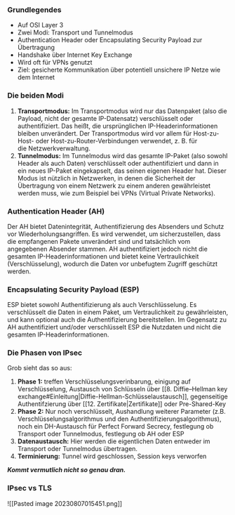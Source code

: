 ### Grundlegendes

- Auf OSI Layer 3
- Zwei Modi: Transport und Tunnelmodus
- Authentication Header oder Encapsulating Security Payload zur Übertragung
- Handshake über Internet Key Exchange
- Wird oft für VPNs genutzt
- Ziel: gesicherte Kommunikation über potentiell unsichere IP Netze wie dem Internet
### Die beiden Modi

1. **Transportmodus:** Im Transportmodus wird nur das Datenpaket (also die Payload, nicht der gesamte IP-Datensatz) verschlüsselt oder authentifiziert. Das heißt, die ursprünglichen IP-Headerinformationen bleiben unverändert. Der Transportmodus wird vor allem für Host-zu-Host- oder Host-zu-Router-Verbindungen verwendet, z. B. für die Netzwerkverwaltung.
2. **Tunnelmodus:** Im Tunnelmodus wird das gesamte IP-Paket (also sowohl Header als auch Daten) verschlüsselt oder authentifiziert und dann in ein neues IP-Paket eingekapselt, das seinen eigenen Header hat. Dieser Modus ist nützlich in Netzwerken, in denen die Sicherheit der Übertragung von einem Netzwerk zu einem anderen gewährleistet werden muss, wie zum Beispiel bei VPNs (Virtual Private Networks).
### Authentication Header (AH)

Der AH bietet Datenintegrität, Authentifizierung des Absenders und Schutz vor Wiederholungsangriffen. Es wird verwendet, um sicherzustellen, dass die empfangenen Pakete unverändert sind und tatsächlich vom angegebenen Absender stammen. AH authentifiziert jedoch nicht die gesamten IP-Headerinformationen und bietet keine Vertraulichkeit (Verschlüsselung), wodurch die Daten vor unbefugtem Zugriff geschützt werden.
### Encapsulating Security Payload (ESP)

ESP bietet sowohl Authentifizierung als auch Verschlüsselung. Es verschlüsselt die Daten in einem Paket, um Vertraulichkeit zu gewährleisten, und kann optional auch die Authentifizierung bereitstellen. Im Gegensatz zu AH authentifiziert und/oder verschlüsselt ESP die Nutzdaten und nicht die gesamten IP-Headerinformationen.
### Die Phasen von IPsec

Grob sieht das so aus:

1. **Phase 1:** treffen Verschlüsselungsverinbarung, einigung auf Verschlüsselung, Austausch von Schlüsseln über [[8. Diffie–Hellman key exchange#Einleitung|Diffie-Hellman-Schlüsselaustausch]], gegenseitige Authentifzierung über [[12. Zertifikate|Zertifikate]] oder Pre-Shared-Key
2. **Phase 2:** Nur noch verschlüsselt, Aushandlung weiterer Parameter (z.B. Verschlüsselungsalgorithmus und den Authentifizierungsalgorithmus), noch ein DH-Austausch für Perfect Forward Secrecy, festlegung ob Transport oder Tunnelmodus, festlegung ob AH oder ESP
3. **Datenaustausch:** Hier werden die eigentlichen Daten entweder im Transport oder Tunnelmodus übertragen.
4. **Terminierung:** Tunnel wird geschlossen, Session keys verworfen

***Kommt vermutlich nicht so genau dran.***
### IPsec vs TLS

![[Pasted image 20230807015451.png]]